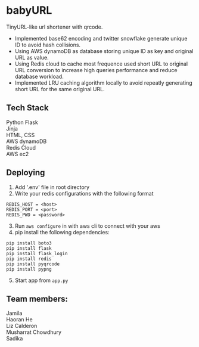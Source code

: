 # babyURL   
TinyURL-like url shortener with qrcode.   
    
* Implemented base62 encoding and twitter snowflake generate unique ID to avoid hash collisions.      
* Using AWS dynamoDB as database storing unique ID as key and original URL as value.   
* Using Redis cloud to cache most frequence used short URL to original URL conversion to increase high queries performance and reduce database workload.       
* Implemented LRU caching algorithm locally to avoid repeatly generating short URL for the same original URL.        

## Tech Stack
Python Flask    
Jinja   
HTML, CSS   
AWS dynamoDB    
Redis Cloud   
AWS ec2   

## Deploying
1) Add '.env' file in root directory    
2) Write your redis configurations with the following format    
```
REDIS_HOST = <host>    
REDIS_PORT = <port>     
REDIS_PWD = <password>    
```   
3) Run `aws configure` in with aws cli to connect with your aws
4) pip install the following dependencies:   
```
pip install boto3   
pip install flask
pip install flask_login   
pip install redis   
pip install pyqrcode
pip install pypng
```
5) Start app from `app.py`    

## Team members:
Jamila  
Haoran He    
Liz Calderon      
Musharrat Chowdhury   
Sadika    
